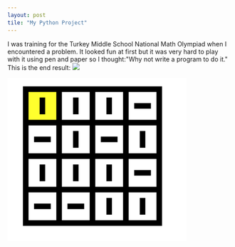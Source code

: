 ```yaml
---
layout: post
tile: "My Python Project"
---
```

I was training for the Turkey Middle School National Math Olympiad when I encountered a problem. It looked fun at first but 
it was very hard to play with it using pen and paper so I thought:"Why not write a program to do it."
This is the end result: ![](https://github.com/emnom/Switches-Playground)

![](https://raw.githubusercontent.com/emnom/Switches-Playground/master/Capture.PNG)